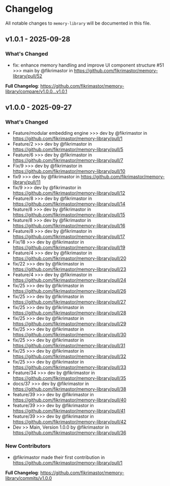 # Changelog

All notable changes to `memory-library` will be documented in this file.

## v1.0.1 - 2025-09-28

### What's Changed

* fix: enhance memory handling and improve UI component structure #51 >>> main by @fikrimastor in https://github.com/fikrimastor/memory-library/pull/52

**Full Changelog**: https://github.com/fikrimastor/memory-library/compare/v1.0.0...v1.0.1

## v1.0.0 - 2025-09-27

### What's Changed

* Feature/modular embedding engine >>> dev by @fikrimastor in https://github.com/fikrimastor/memory-library/pull/1
* Feature/2 >>> dev by @fikrimastor in https://github.com/fikrimastor/memory-library/pull/5
* Feature/6 >>> dev by @fikrimastor in https://github.com/fikrimastor/memory-library/pull/7
* Fix/9 >>> dev by @fikrimastor in https://github.com/fikrimastor/memory-library/pull/10
* fix9 >>> dev by @fikrimastor in https://github.com/fikrimastor/memory-library/pull/11
* fix/9 >>> dev by @fikrimastor in https://github.com/fikrimastor/memory-library/pull/12
* Feature/8 >>> dev by @fikrimastor in https://github.com/fikrimastor/memory-library/pull/14
* feature/8 >>> dev by @fikrimastor in https://github.com/fikrimastor/memory-library/pull/15
* feature/8 >>> dev by @fikrimastor in https://github.com/fikrimastor/memory-library/pull/16
* Feature/8 >>> dev by @fikrimastor in https://github.com/fikrimastor/memory-library/pull/17
* Fix/18 >>> dev by @fikrimastor in https://github.com/fikrimastor/memory-library/pull/19
* Feature/4 >>> dev by @fikrimastor in https://github.com/fikrimastor/memory-library/pull/20
* fix/22 >>> dev by @fikrimastor in https://github.com/fikrimastor/memory-library/pull/23
* Feature/4 >>> dev by @fikrimastor in https://github.com/fikrimastor/memory-library/pull/24
* fix/25 >>> dev by @fikrimastor in https://github.com/fikrimastor/memory-library/pull/26
* fix/25 >>> dev by @fikrimastor in https://github.com/fikrimastor/memory-library/pull/27
* fix/25 >>> dev by @fikrimastor in https://github.com/fikrimastor/memory-library/pull/28
* fix/25 >>> dev by @fikrimastor in https://github.com/fikrimastor/memory-library/pull/29
* fix/25 >>> dev by @fikrimastor in https://github.com/fikrimastor/memory-library/pull/30
* fix/25 >>> dev by @fikrimastor in https://github.com/fikrimastor/memory-library/pull/31
* fix/25 >>> dev by @fikrimastor in https://github.com/fikrimastor/memory-library/pull/32
* fix/25 >>> dev by @fikrimastor in https://github.com/fikrimastor/memory-library/pull/33
* Feature/34 >>> dev by @fikrimastor in https://github.com/fikrimastor/memory-library/pull/35
* docs/37 >>> dev by @fikrimastor in https://github.com/fikrimastor/memory-library/pull/38
* feature/39 >>> dev by @fikrimastor in https://github.com/fikrimastor/memory-library/pull/40
* feature/39 >>> dev by @fikrimastor in https://github.com/fikrimastor/memory-library/pull/41
* feature/39 >>> dev by @fikrimastor in https://github.com/fikrimastor/memory-library/pull/42
* Dev >> Main, Version 1.0.0 by @fikrimastor in https://github.com/fikrimastor/memory-library/pull/36

### New Contributors

* @fikrimastor made their first contribution in https://github.com/fikrimastor/memory-library/pull/1

**Full Changelog**: https://github.com/fikrimastor/memory-library/commits/v1.0.0
